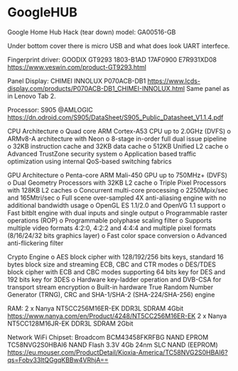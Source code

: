# GoogleHUB
Google Home Hub Hack (tear down) model: GA00516-GB

Under bottom cover there is micro USB and what does look UART interfece.


Fingerprint driver: GOODIX GT9293 1803-B1AD  17AF0900 E7R931XD08 https://www.veswin.com/product-GT9293.html

Panel Display: CHIMEI INNOLUX P070ACB-DB1 https://www.lcds-display.com/products/P070ACB-DB1_CHIMEI-INNOLUX.html
Same panel as in Lenovo Tab 2.

Processor: S905 @AMLOGIC https://dn.odroid.com/S905/DataSheet/S905_Public_Datasheet_V1.1.4.pdf

CPU Architecture
o Quad core ARM Cortex-A53 CPU up to 2.0GHz (DVFS)
o ARMv8-A architecture with Neon
o 8-stage in-order full dual issue pipeline
o 32KB instruction cache and 32KB data cache
o 512KB Unified L2 cache
o Advanced TrustZone security system
o Application based traffic optimization using internal QoS-based switching fabrics

GPU Architecture
o Penta-core ARM Mali-450 GPU up to 750MHz+ (DVFS)
o Dual Geometry Processors with 32KB L2 cache
o Triple Pixel Processors with 128KB L2 caches
o Concurrent multi-core processing
o 2250Mpix/sec and 165Mtri/sec
o Full scene over-sampled 4X anti-aliasing engine with no additional bandwidth usage
o OpenGL ES 1.1/2.0 and OpenVG 1.1 support
o Fast bitblt engine with dual inputs and single output
o Programmable raster operations (ROP)
o Programmable polyphase scaling filter
o Supports multiple video formats 4:2:0, 4:2:2 and 4:4:4 and multiple pixel formats (8/16/24/32 bits graphics layer)
o Fast color space conversion
o Advanced anti-flickering filter

Crypto Engine
o AES block cipher with 128/192/256 bits keys, standard 16 bytes block size and streaming ECB, CBC and CTR modes
o DES/TDES block cipher with ECB and CBC modes supporting 64 bits key for DES and 192 bits key for 3DES
o Hardware key-ladder operation and DVB-CSA for transport stream encryption
o Built-in hardware True Random Number Generator (TRNG), CRC and SHA-1/SHA-2 (SHA-224/SHA-256) engine

RAM:  2 x Nanya NT5CC256M16ER-EK DDR3L SDRAM 4Gbit https://www.nanya.com/en/Product/4248/NT5CC256M16ER-EK
      2 x Nanya NT5CC128M16JR-EK DDR3L SDRAM 2Gbit

Network WiFi Chipset: Broadcom BCM43458FKRFBG
NAND EPROM TC58NVG2S0HBAI6 NAND Flash 3.3V 4Gb 24nm SLC NAND (EEPROM) https://eu.mouser.com/ProductDetail/Kioxia-America/TC58NVG2S0HBAI6?qs=Fobv33ltQGgqKBBw4VRhjA==
